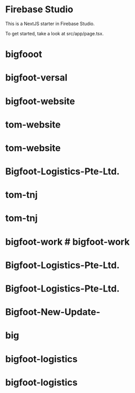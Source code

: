 # Firebase Studio

This is a NextJS starter in Firebase Studio.

To get started, take a look at src/app/page.tsx.
# bigfooot
# bigfoot-versal
# bigfoot-website
# tom-website
# tom-website
# Bigfoot-Logistics-Pte-Ltd.
# tom-tnj
# tom-tnj
# bigfoot-work # bigfoot-work
# Bigfoot-Logistics-Pte-Ltd.
#
# Bigfoot-Logistics-Pte-Ltd.
# Bigfoot-New-Update-
# big
# bigfoot-logistics
# bigfoot-logistics
